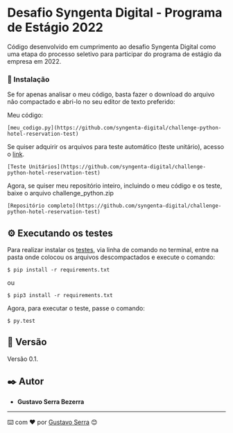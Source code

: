 # Desafio Syngenta Digital - Programa de Estágio 2022

Código desenvolvido em cumprimento ao desafio Syngenta Digital como uma etapa do processo seletivo para participar do programa de estágio da empresa em 2022.

### 🔧 Instalação

Se for apenas analisar o meu código, basta fazer o download do arquivo não compactado e abri-lo no seu editor de texto preferido: 

Meu código:

```
[meu_codigo.py](https://github.com/syngenta-digital/challenge-python-hotel-reservation-test)
```

Se quiser adquirir os arquivos para teste automático (teste unitário), acesso o [link](https://github.com/syngenta-digital/challenge-python-hotel-reservation-test).

```
[Teste Unitários](https://github.com/syngenta-digital/challenge-python-hotel-reservation-test)
```

Agora, se quiser meu repositório inteiro, incluindo o meu código e os teste, baixe o arquivo challenge_python.zip

```
[Repositório completo](https://github.com/syngenta-digital/challenge-python-hotel-reservation-test)
```

## ⚙️ Executando os testes

Para realizar instalar os [testes](https://github.com/syngenta-digital/challenge-python-hotel-reservation-test), via linha de comando no terminal, entre na pasta onde colocou os arquivos descompactados e execute o comando:

```
$ pip install -r requirements.txt
```
ou
```
$ pip3 install -r requirements.txt
```

Agora, para executar o teste, passe o comando:

```
$ py.test
```

## 📌 Versão

Versão 0.1. 

## ✒️ Autor

* **Gustavo Serra Bezerra**

---
⌨️ com ❤️ por [Gustavo Serra](https://www.linkedin.com/in/gustavoserrabezerra/) 😊